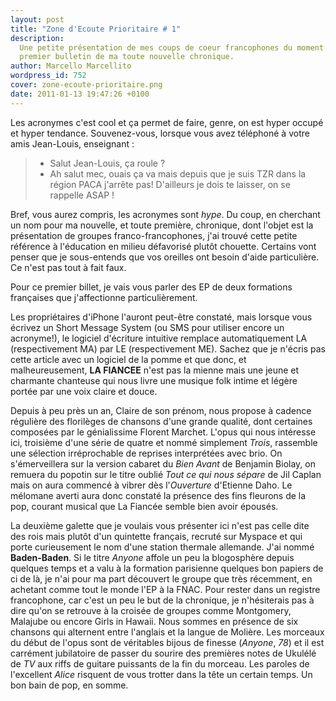 ```yaml
---
layout: post
title: "Zone d'Ecoute Prioritaire # 1"
description:
  Une petite présentation de mes coups de coeur francophones du moment pour mon
  premier bulletin de ma toute nouvelle chronique.
author: Marcello Marcellito
wordpress_id: 752
cover: zone-ecoute-prioritaire.png
date: 2011-01-13 19:47:26 +0100
---
```


Les acronymes c'est cool et ça permet de faire, genre, on est hyper occupé et
hyper tendance. Souvenez-vous, lorsque vous avez téléphoné à votre amis
Jean-Louis, enseignant :

> - Salut Jean-Louis, ça roule ?
> - Ah salut mec, ouais ça va mais depuis que je suis TZR dans la région PACA
>   j'arrête pas! D'ailleurs je dois te laisser, on se rappelle ASAP !

Bref, vous aurez compris, les acronymes sont _hype_. Du coup, en cherchant un
nom pour ma nouvelle, et toute première, chronique, dont l'objet est la
présentation de groupes franco-francophones, j'ai trouvé cette petite référence
à l'éducation en milieu défavorisé plutôt chouette. Certains vont penser que je
sous-entends que vos oreilles ont besoin d'aide particulière. Ce n'est pas tout
à fait faux.

Pour ce premier billet, je vais vous parler des EP de deux formations françaises
que j'affectionne particulièrement.

Les propriétaires d'iPhone l'auront peut-être constaté, mais lorsque vous
écrivez un Short Message System (ou SMS pour utiliser encore un acronyme!), le
logiciel d'écriture intuitive remplace automatiquement LA (respectivement MA)
par LE (respectivement ME). Sachez que je n'écris pas cette article avec un
logiciel de la pomme et que donc, et malheureusement, **LA FIANCEE** n'est pas
la mienne mais une jeune et charmante chanteuse qui nous livre une musique folk
intime et légère portée par une voix claire et douce.

Depuis à peu près un an, Claire de son prénom, nous propose à cadence régulière
des florilèges de chansons d'une grande qualité, dont certaines composées par le
génialissime Florent Marchet. L'opus qui nous intéresse ici, troisième d'une
série de quatre et nommé simplement _Trois_, rassemble une sélection
irréprochable de reprises interprétées avec brio. On s'émerveillera sur la
version cabaret du _Bien Avant_ de Benjamin Biolay, on remuera du popotin sur le
titre oublié _Tout ce qui nous sépare_ de Jil Caplan mais on aura commencé à
vibrer dès l'_Ouverture_ d'Etienne Daho. Le mélomane averti aura donc constaté
la présence des fins fleurons de la pop, courant musical que La Fiancée semble
bien avoir épousés.

La deuxième galette que je voulais vous présenter ici n'est pas celle dite des
rois mais plutôt d'un quintette français, recruté sur Myspace et qui porte
curieusement le nom d'une station thermale allemande. J'ai nommé
**Baden-Baden**. Si le titre _Anyone_ affole un peu la blogosphère depuis
quelques temps et a valu à la formation parisienne quelques bon papiers de ci de
là, je n'ai pour ma part découvert le groupe que très récemment, en achetant
comme tout le monde l'EP à la FNAC. Pour rester dans un registre francophone,
car c'est un peu le but de la chronique, je n'hésiterais pas à dire qu'on se
retrouve à la croisée de groupes comme Montgomery, Malajube ou encore Girls in
Hawaii. Nous sommes en présence de six chansons qui alternent entre l'anglais et
la langue de Molière. Les morceaux du début de l'opus sont de véritables bijous
de finesse (_Anyone_, _78_) et il est carrément jubilatoire de passer du sourire
des premières notes de Ukulélé de _TV_ aux riffs de guitare puissants de la fin
du morceau. Les paroles de l'excellent _Alice_ risquent de vous trotter dans la
tête un certain temps. Un bon bain de pop, en somme.
